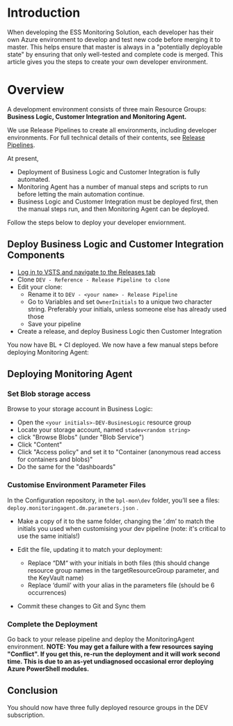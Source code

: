 # Introduction
When developing the ESS Monitoring Solution, each developer has their own Azure environment to develop and test new code before merging it to master. This helps ensure that master is always in a "potentially deployable state" by ensuring that only well-tested and complete code is merged. This article gives you the steps to create your own developer environment.

# Overview
A development environment consists of three main Resource Groups: **Business Logic, Customer Integration and Monitoring Agent.**

We use Release Pipelines to create all environments, including developer environments. For full technical details of their contents, see [Release Pipelines](/Technical-Details-Monitoring-Platform/Release-Pipelines).

At present,
- Deployment of Business Logic and Customer Integration is fully automated. 
- Monitoring Agent has a number of manual steps and scripts to run before letting the main automation continue.
- Business Logic and Customer Integration must be deployed first, then the manual steps run, and then Monitoring Agent can be deployed.

Follow the steps below to deploy your developer enviornment.

## Deploy Business Logic and Customer Integration Components

- [Log in to VSTS and navigate to the Releases tab](https://easplatform.visualstudio.com/Monitoring/_release)
- Clone `DEV - Reference - Release Pipeline to clone` 
- Edit your clone:
  - Rename it to `DEV - <your name> - Release Pipeline`
  - Go to Variables and set `OwnerInitials` to a unique two character string. Preferably your initials, unless someone else has already used those
  - Save your pipeline
- Create a release, and deploy Business Logic then Customer Integration

You now have BL + CI deployed. We now have a few manual steps before deploying Monitoring Agent:

## Deploying Monitoring Agent
### Set Blob storage access
Browse to your storage account in Business Logic: 
- Open the `<your initials>-DEV-BusinesLogic` resource group
- Locate your storage account, named `stadev<random string>`
- click "Browse Blobs" (under "Blob Service")
- Click "Content"
- Click "Access policy" and set it to "Container (anonymous read access for containers and blobs)"
- Do the same for the  "dashboards"

### Customise Environment Parameter Files
In the Configuration repository, in the `bpl-mon\dev` folder, you’ll see a files: `deploy.monitoringagent.dm.parameters.json` .

- Make a copy of it to the same folder, changing the ‘.dm’ to match the initials you used when customising your dev pipeline (note: it's critical to use the same initials!)
- Edit the file, updating it to match your deployment:
  - Replace “DM“ with your initials in both files (this should change resource group names in the targetResourceGroup parameter, and the KeyVault name)
  - Replace ‘dumil’ with your alias in the parameters file (should be 6 occurrences)

- Commit these changes to Git and Sync them

### Complete the Deployment
Go back to your release pipeline and deploy the MonitoringAgent environment. 
**NOTE: You may get a failure with a few resources saying "Conflict". If you get this, re-run the deployment and it will work second time. This is due to an as-yet undiagnosed occasional error deploying Azure PowerShell modules.**
## Conclusion
You should now have three fully deployed resource groups in the DEV subscription.